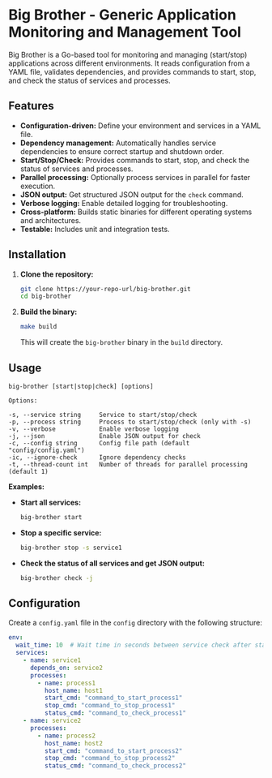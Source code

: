 # Big Brother - Generic Application Monitoring and Management Tool

Big Brother is a Go-based tool for monitoring and managing (start/stop) applications across different environments. It reads configuration from a YAML file, validates dependencies, and provides commands to start, stop, and check the status of services and processes.

## Features

*   **Configuration-driven:** Define your environment and services in a YAML file.
*   **Dependency management:** Automatically handles service dependencies to ensure correct startup and shutdown order.
*   **Start/Stop/Check:** Provides commands to start, stop, and check the status of services and processes.
*   **Parallel processing:** Optionally process services in parallel for faster execution.
*   **JSON output:** Get structured JSON output for the `check` command.
*   **Verbose logging:** Enable detailed logging for troubleshooting.
*   **Cross-platform:** Builds static binaries for different operating systems and architectures.
*   **Testable:** Includes unit and integration tests.

## Installation

1.  **Clone the repository:**

    ```bash
    git clone https://your-repo-url/big-brother.git
    cd big-brother
    ```

2.  **Build the binary:**

    ```bash
    make build
    ```

    This will create the `big-brother` binary in the `build` directory.

## Usage
```
big-brother [start|stop|check] [options]

Options:

-s, --service string     Service to start/stop/check
-p, --process string     Process to start/stop/check (only with -s)
-v, --verbose            Enable verbose logging
-j, --json               Enable JSON output for check
-c, --config string      Config file path (default "config/config.yaml")
-ic, --ignore-check      Ignore dependency checks
-t, --thread-count int   Number of threads for parallel processing (default 1)
```


**Examples:**

*   **Start all services:**

    ```bash
    big-brother start
    ```

*   **Stop a specific service:**

    ```bash
    big-brother stop -s service1
    ```

*   **Check the status of all services and get JSON output:**

    ```bash
    big-brother check -j
    ```

## Configuration

Create a `config.yaml` file in the `config` directory with the following structure:

```yaml
env:
  wait_time: 10  # Wait time in seconds between service check after start/stop
  services:
    - name: service1
      depends_on: service2
      processes:
        - name: process1
          host_name: host1
          start_cmd: "command_to_start_process1"
          stop_cmd: "command_to_stop_process1"
          status_cmd: "command_to_check_process1"
    - name: service2
      processes:
        - name: process2
          host_name: host2
          start_cmd: "command_to_start_process2"
          stop_cmd: "command_to_stop_process2"
          status_cmd: "command_to_check_process2"
```
